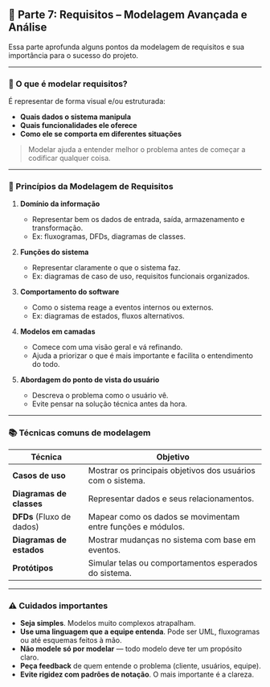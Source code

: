 ## 🧠 Parte 7: Requisitos – Modelagem Avançada e Análise

Essa parte aprofunda alguns pontos da modelagem de requisitos e sua importância para o sucesso do projeto.

---

### 🎯 O que é modelar requisitos?

É representar de forma visual e/ou estruturada:

* **Quais dados o sistema manipula**
* **Quais funcionalidades ele oferece**
* **Como ele se comporta em diferentes situações**

> Modelar ajuda a entender melhor o problema antes de começar a codificar qualquer coisa.

---

### 🧩 Princípios da Modelagem de Requisitos

1. **Domínio da informação**

   * Representar bem os dados de entrada, saída, armazenamento e transformação.
   * Ex: fluxogramas, DFDs, diagramas de classes.

2. **Funções do sistema**

   * Representar claramente o que o sistema faz.
   * Ex: diagramas de caso de uso, requisitos funcionais organizados.

3. **Comportamento do software**

   * Como o sistema reage a eventos internos ou externos.
   * Ex: diagramas de estados, fluxos alternativos.

4. **Modelos em camadas**

   * Comece com uma visão geral e vá refinando.
   * Ajuda a priorizar o que é mais importante e facilita o entendimento do todo.

5. **Abordagem do ponto de vista do usuário**

   * Descreva o problema como o usuário vê.
   * Evite pensar na solução técnica antes da hora.

---

### 📚 Técnicas comuns de modelagem

| Técnica                   | Objetivo                                                    |
| ------------------------- | ----------------------------------------------------------- |
| **Casos de uso**          | Mostrar os principais objetivos dos usuários com o sistema. |
| **Diagramas de classes**  | Representar dados e seus relacionamentos.                   |
| **DFDs** (Fluxo de dados) | Mapear como os dados se movimentam entre funções e módulos. |
| **Diagramas de estados**  | Mostrar mudanças no sistema com base em eventos.            |
| **Protótipos**            | Simular telas ou comportamentos esperados do sistema.       |

---

### ⚠️ Cuidados importantes

* **Seja simples**. Modelos muito complexos atrapalham.
* **Use uma linguagem que a equipe entenda**. Pode ser UML, fluxogramas ou até esquemas feitos à mão.
* **Não modele só por modelar** — todo modelo deve ter um propósito claro.
* **Peça feedback** de quem entende o problema (cliente, usuários, equipe).
* **Evite rigidez com padrões de notação**. O mais importante é a clareza.


